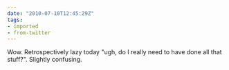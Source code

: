 ```yaml
---
date: "2010-07-10T12:45:29Z"
tags:
- imported
- from-twitter
---
```

Wow. Retrospectively lazy today "ugh, do I really need to have done all that stuff?". Slightly confusing.
